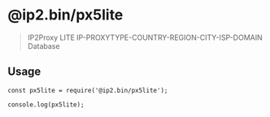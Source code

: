 # @ip2.bin/px5lite
> IP2Proxy LITE IP-PROXYTYPE-COUNTRY-REGION-CITY-ISP-DOMAIN Database

## Usage

```
const px5lite = require('@ip2.bin/px5lite');

console.log(px5lite);
```
